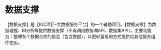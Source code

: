 # 数据支撑

【数据支撑】是【IOC项目-大数据服务平台】的一个辅助项目。【数据支撑】为数据碰撞、BI分析等提供数据支撑（不再调用数据湖API、数据集API）。主要功能为：整理各个数据仓库的信息（包含数据），以更轻量级的方式提供给其他服务组件使用。